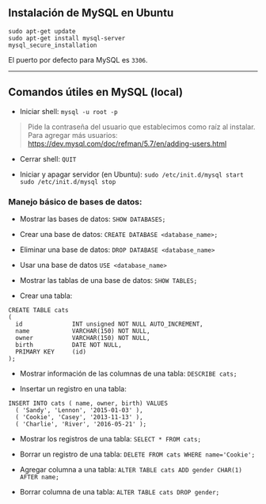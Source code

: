 ## Instalación de MySQL en Ubuntu
```
sudo apt-get update
sudo apt-get install mysql-server
mysql_secure_installation
```

El puerto por defecto para MySQL es `3306`.

___________________________________________________

## Comandos útiles en MySQL (local)

- Iniciar shell:
`mysql -u root -p`

> Pide la contraseña del usuario que establecimos como raíz al instalar. Para agregar más usuarios: https://dev.mysql.com/doc/refman/5.7/en/adding-users.html

- Cerrar shell:
`QUIT`

- Iniciar y apagar servidor (en Ubuntu):
`sudo /etc/init.d/mysql start`
`sudo /etc/init.d/mysql stop`

### Manejo básico de bases de datos:

- Mostrar las bases de datos:
`SHOW DATABASES;`

- Crear una base de datos:
`CREATE DATABASE <database_name>;`

- Eliminar una base de datos:
`DROP DATABASE <database_name>`

- Usar una base de datos
`USE <database_name>`

- Mostrar las tablas de una base de datos:
`SHOW TABLES;`

- Crear una tabla:
```
CREATE TABLE cats
(
  id              INT unsigned NOT NULL AUTO_INCREMENT,
  name            VARCHAR(150) NOT NULL,                
  owner           VARCHAR(150) NOT NULL,                
  birth           DATE NOT NULL,                        
  PRIMARY KEY     (id)                                  
);
```
- Mostrar información de las columnas de una tabla:
`DESCRIBE cats;`

- Insertar un registro en una tabla:
```
INSERT INTO cats ( name, owner, birth) VALUES
  ( 'Sandy', 'Lennon', '2015-01-03' ),
  ( 'Cookie', 'Casey', '2013-11-13' ),
  ( 'Charlie', 'River', '2016-05-21' );
```
- Mostrar los registros de una tabla:
`SELECT * FROM cats;`

- Borrar un registro de una tabla:
`DELETE FROM cats WHERE name='Cookie';`

- Agregar columna a una tabla:
`ALTER TABLE cats ADD gender CHAR(1) AFTER name;`

- Borrar columna de una tabla:
`ALTER TABLE cats DROP gender;`

